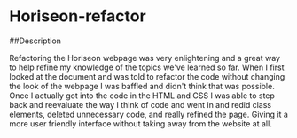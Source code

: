 # Horiseon-refactor

##Description

Refactoring the Horiseon webpage was very enlightening and a great way to help refine my knowledge of the topics we've learned so far. When I first looked at the document and was told to refactor the code without changing the look of the webpage I was baffled and didn't think that was possible. Once I actually got into the code  in the HTML and CSS I was able to step back and reevaluate the way I think of code and went in and redid class elements, deleted unnecessary code, and really refined the page. Giving it a more user friendly interface without taking away from the website at all.

